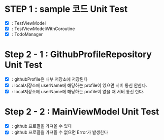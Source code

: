 # STEP 1 : sample 코드 Unit Test
- [x] : TestViewModel  
- [x] : TestViewModelWithCoroutine
- [x] : TodoManager
# Step 2 - 1 : GithubProfileRepository Unit Test
- [x] : githubProfile은 내부 저장소에 저장된다
- [x] : local저장소에 userName에 해당하는 profile이 있으면 서버 통신 안한다.
- [x] : local저장소에 userName에 해당하는 profile이 없을 때 서버 통신 한다.
# Step 2 - 2 : MainViewModel Unit Test
- [x] : github 프로필을 가져올 수 있다
- [x] : github 프로필을 가져올 수 없으면 Error가 발생한다